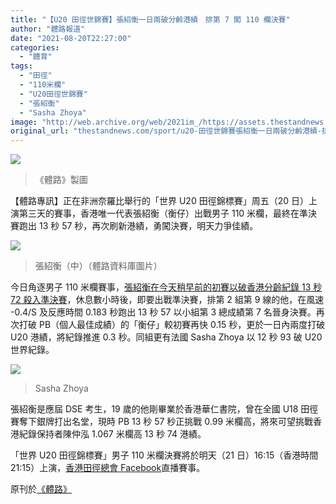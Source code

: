 ```yaml
---
title: "【U20 田徑世錦賽】張紹衡一日兩破分齡港績　排第 7 闖 110 欄決賽"
author: "體路報道"
date: "2021-08-20T22:27:00"
categories:
  - "體育"
tags:
  - "田徑"
  - "110米欄"
  - "U20田徑世錦賽"
  - "張紹衡"
  - "Sasha Zhoya"
image: "http://web.archive.org/web/2021im_/https://assets.thestandnews.com/media/photos/64756245333448.png"
original_url: "thestandnews.com/sport/u20-田徑世錦賽張紹衡一日兩破分齡港績-排第-7-闖-110-欄決賽"
---
```

![](http://web.archive.org/web/2021im_/https://assets.thestandnews.com/media/photos/64756245333448.png)
> 《體路》製圖

【體路專訊】正在非洲奈羅比舉行的「世界 U20 田徑錦標賽」周五（20 日）上演第三天的賽事，香港唯一代表張紹衡（衡仔）出戰男子 110 米欄，最終在準決賽跑出 13 秒 57 秒，再次刷新港績，勇闖決賽，明天力爭佳績。

![](http://web.archive.org/web/2021im_/https://www.sportsroad.hk/wp-content/uploads/2019/03/20190315_hongkong2019asianyouthathleticschampionships_am_08_cheungsiuhang.jpg)
> 張紹衡（中）（體路資料庫圖片）

今日角逐男子 110 米欄賽事，[張紹衡在今天稍早前的初賽以破香港分齡紀錄 13 秒 72 殺入準決賽](http://web.archive.org/web/20211229133337/https://www.sportsroad.hk/archives/346648)，休息數小時後，即要出戰準決賽，排第 2 組第 9 線的他，在風速 -0.4/S 及反應時間 0.183 秒跑出 13 秒 57 以小組第 3 總成績第 7 名晉身決賽。再次打破 PB（個人最佳成績）的「衡仔」較初賽再快 0.15 秒，更於一日內兩度打破 U20 港績，將紀錄推進 0.3 秒。同組更有法國 Sasha Zhoya 以 12 秒 93 破 U20 世界紀錄。

![](http://web.archive.org/web/2021im_/https://www.sportsroad.hk/wp-content/uploads/2021/08/athletics_sashazhoya_20210820.jpg)
> Sasha Zhoya

張紹衡是應屆 DSE 考生，19 歲的他剛畢業於香港華仁書院，曾在全國 U18 田徑賽奪下銀牌打出名堂，現時 PB 13 秒 57 秒正挑戰 0.99 米欄高，將來可望挑戰香港紀錄保持者陳仲泓 1.067 米欄高 13 秒 74 港績。

「世界 U20 田徑錦標賽」男子 110 米欄決賽將於明天（21 日）16:15（香港時間 21:15）上演，[香港田徑總會 Facebook](http://web.archive.org/web/20211229133337/https://www.facebook.com/ilovehkaaa)直播賽事。

原刊於[《體路》](http://web.archive.org/web/20211229133337/https://www.sportsroad.hk/archives/346764)